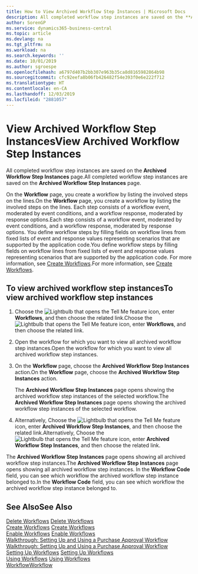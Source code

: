 ```yaml
---
title: How to View Archived Workflow Step Instances | Microsoft Docs
description: All completed workflow step instances are saved on the **Archived Workflow Step Instances** page.
author: SorenGP
ms.service: dynamics365-business-central
ms.topic: article
ms.devlang: na
ms.tgt_pltfrm: na
ms.workload: na
ms.search.keywords: ''
ms.date: 10/01/2019
ms.author: sgroespe
ms.openlocfilehash: a6797d407b2bb307e963b35ca8d8165982864b98
ms.sourcegitcommit: cfc92eefa8b06fb426482f54e393f0e6e222f712
ms.translationtype: HT
ms.contentlocale: en-CA
ms.lasthandoff: 12/03/2019
ms.locfileid: "2881057"
---
```

# <a name="view-archived-workflow-step-instances"></a><span data-ttu-id="d6777-103">View Archived Workflow Step Instances</span><span class="sxs-lookup"><span data-stu-id="d6777-103">View Archived Workflow Step Instances</span></span>
<span data-ttu-id="d6777-104">All completed workflow step instances are saved on the **Archived Workflow Step Instances** page.</span><span class="sxs-lookup"><span data-stu-id="d6777-104">All completed workflow step instances are saved on the **Archived Workflow Step Instances** page.</span></span>  

 <span data-ttu-id="d6777-105">On the **Workflow** page, you create a workflow by listing the involved steps on the lines.</span><span class="sxs-lookup"><span data-stu-id="d6777-105">On the **Workflow** page, you create a workflow by listing the involved steps on the lines.</span></span> <span data-ttu-id="d6777-106">Each step consists of a workflow event, moderated by event conditions, and a workflow response, moderated by response options.</span><span class="sxs-lookup"><span data-stu-id="d6777-106">Each step consists of a workflow event, moderated by event conditions, and a workflow response, moderated by response options.</span></span> <span data-ttu-id="d6777-107">You define workflow steps by filling fields on workflow lines from fixed lists of event and response values representing scenarios that are supported by the application code.</span><span class="sxs-lookup"><span data-stu-id="d6777-107">You define workflow steps by filling fields on workflow lines from fixed lists of event and response values representing scenarios that are supported by the application code.</span></span> <span data-ttu-id="d6777-108">For more information, see [Create Workflows](across-how-to-create-workflows.md).</span><span class="sxs-lookup"><span data-stu-id="d6777-108">For more information, see [Create Workflows](across-how-to-create-workflows.md).</span></span>  

## <a name="to-view-archived-workflow-step-instances"></a><span data-ttu-id="d6777-109">To view archived workflow step instances</span><span class="sxs-lookup"><span data-stu-id="d6777-109">To view archived workflow step instances</span></span>  
1.  <span data-ttu-id="d6777-110">Choose the ![Lightbulb that opens the Tell Me feature](media/ui-search/search_small.png "Tell me what you want to do") icon, enter **Workflows**, and then choose the related link.</span><span class="sxs-lookup"><span data-stu-id="d6777-110">Choose the ![Lightbulb that opens the Tell Me feature](media/ui-search/search_small.png "Tell me what you want to do") icon, enter **Workflows**, and then choose the related link.</span></span>  
2.  <span data-ttu-id="d6777-111">Open the workflow for which you want to view all archived workflow step instances.</span><span class="sxs-lookup"><span data-stu-id="d6777-111">Open the workflow for which you want to view all archived workflow step instances.</span></span>  
3.  <span data-ttu-id="d6777-112">On the **Workflow** page, choose the **Archived Workflow Step Instances** action.</span><span class="sxs-lookup"><span data-stu-id="d6777-112">On the **Workflow** page, choose the **Archived Workflow Step Instances** action.</span></span>  

    <span data-ttu-id="d6777-113">The **Archived Workflow Step Instances** page opens showing the archived workflow step instances of the selected workflow.</span><span class="sxs-lookup"><span data-stu-id="d6777-113">The **Archived Workflow Step Instances** page opens showing the archived workflow step instances of the selected workflow.</span></span>  
4.  <span data-ttu-id="d6777-114">Alternatively, Choose the ![Lightbulb that opens the Tell Me feature](media/ui-search/search_small.png "Tell me what you want to do") icon, enter **Archived Workflow Step Instances**, and then choose the related link.</span><span class="sxs-lookup"><span data-stu-id="d6777-114">Alternatively, Choose the ![Lightbulb that opens the Tell Me feature](media/ui-search/search_small.png "Tell me what you want to do") icon, enter **Archived Workflow Step Instances**, and then choose the related link.</span></span>  

<span data-ttu-id="d6777-115">The **Archived Workflow Step Instances** page opens showing all archived workflow step instances.</span><span class="sxs-lookup"><span data-stu-id="d6777-115">The **Archived Workflow Step Instances** page opens showing all archived workflow step instances.</span></span> <span data-ttu-id="d6777-116">In the **Workflow Code** field, you can see which workflow the archived workflow step instance belonged to.</span><span class="sxs-lookup"><span data-stu-id="d6777-116">In the **Workflow Code** field, you can see which workflow the archived workflow step instance belonged to.</span></span>  

## <a name="see-also"></a><span data-ttu-id="d6777-117">See Also</span><span class="sxs-lookup"><span data-stu-id="d6777-117">See Also</span></span>  
 <span data-ttu-id="d6777-118">[Delete Workflows](across-how-to-delete-workflows.md) </span><span class="sxs-lookup"><span data-stu-id="d6777-118">[Delete Workflows](across-how-to-delete-workflows.md) </span></span>  
 <span data-ttu-id="d6777-119">[Create Workflows](across-how-to-create-workflows.md) </span><span class="sxs-lookup"><span data-stu-id="d6777-119">[Create Workflows](across-how-to-create-workflows.md) </span></span>  
 <span data-ttu-id="d6777-120">[Enable Workflows](across-how-to-enable-workflows.md) </span><span class="sxs-lookup"><span data-stu-id="d6777-120">[Enable Workflows](across-how-to-enable-workflows.md) </span></span>  
 <span data-ttu-id="d6777-121">[Walkthrough: Setting Up and Using a Purchase Approval Workflow](walkthrough-setting-up-and-using-a-purchase-approval-workflow.md) </span><span class="sxs-lookup"><span data-stu-id="d6777-121">[Walkthrough: Setting Up and Using a Purchase Approval Workflow](walkthrough-setting-up-and-using-a-purchase-approval-workflow.md) </span></span>  
 <span data-ttu-id="d6777-122">[Setting Up Workflows](across-set-up-workflows.md) </span><span class="sxs-lookup"><span data-stu-id="d6777-122">[Setting Up Workflows](across-set-up-workflows.md) </span></span>  
 <span data-ttu-id="d6777-123">[Using Workflows](across-use-workflows.md) </span><span class="sxs-lookup"><span data-stu-id="d6777-123">[Using Workflows](across-use-workflows.md) </span></span>  
 [<span data-ttu-id="d6777-124">Workflow</span><span class="sxs-lookup"><span data-stu-id="d6777-124">Workflow</span></span>](across-workflow.md)

